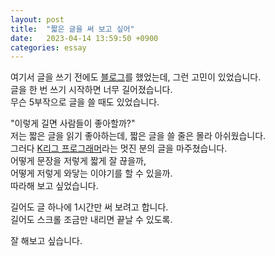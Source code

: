 ```yaml
---
layout: post
title:  "짧은 글을 써 보고 싶어"
date:   2023-04-14 13:59:50 +0900
categories: essay
---
```


여기서 글을 쓰기 전에도 [블로그](https://velog.io/@city7310)를 했었는데, 그런 고민이 있었습니다.  
글을 한 번 쓰기 시작하면 너무 길어졌습니다.  
무슨 5부작으로 글을 쓸 때도 있었습니다.

"이렇게 길면 사람들이 좋아할까?"  
저는 짧은 글을 읽기 좋아하는데, 짧은 글을 쓸 줄은 몰라 아쉬웠습니다.  
그러다 [K리그 프로그래머](https://jeho.page/)라는 멋진 분의 글을 마주쳤습니다.  
어떻게 문장을 저렇게 짧게 잘 끊을까,  
어떻게 저렇게 와닿는 이야기를 할 수 있을까.  
따라해 보고 싶었습니다.

길어도 글 하나에 1시간만 써 보려고 합니다.  
길어도 스크롤 조금만 내리면 끝날 수 있도록.

잘 해보고 싶습니다.
